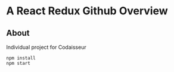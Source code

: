 # A React Redux Github Overview

## About
Individual project for Codaisseur

```
npm install
npm start
